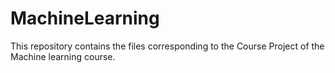 # MachineLearning

This repository contains the files corresponding to the Course Project of the Machine learning course.
